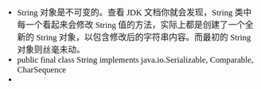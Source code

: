 <span  style="font-family: Simsun,serif; font-size: 17px; ">

- String 对象是不可变的。查看 JDK 文档你就会发现，String 类中每一个看起来会修改 String 值的方法，实际上都是创建了一个全新的 String 对象，以包含修改后的字符串内容。而最初的 String 对象则丝毫未动。
- public final class String implements java.io.Serializable, Comparable<String>, CharSequence
- 


</span>